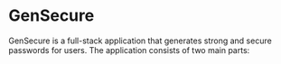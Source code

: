 # GenSecure
GenSecure is a full-stack application that generates strong and secure passwords for users. The application consists of two main parts:
